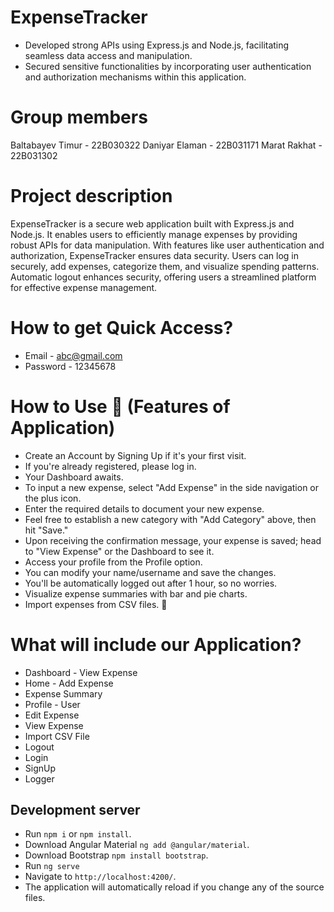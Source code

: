# ExpenseTracker
- Developed strong APIs using Express.js and Node.js, facilitating seamless data access and manipulation.
- Secured sensitive functionalities by incorporating user authentication and authorization mechanisms within this application.

# Group members
Baltabayev Timur - 22B030322
Daniyar Elaman - 22B031171
Marat Rakhat - 22B031302

# Project description
ExpenseTracker is a secure web application built with Express.js and Node.js. It enables users to efficiently manage expenses by providing robust APIs for data manipulation. With features like user authentication and authorization, ExpenseTracker ensures data security. Users can log in securely, add expenses, categorize them, and visualize spending patterns. Automatic logout enhances security, offering users a streamlined platform for effective expense management.

# How to get Quick Access?

- Email - abc@gmail.com
- Password - 12345678


# How to Use 👥 (Features of Application)
- Create an Account by Signing Up if it's your first visit.
- If you're already registered, please log in.
- Your Dashboard awaits.
- To input a new expense, select "Add Expense" in the side navigation or the plus icon.
- Enter the required details to document your new expense.
- Feel free to establish a new category with "Add Category" above, then hit "Save."
- Upon receiving the confirmation message, your expense is saved; head to "View Expense" or the Dashboard to see it.
- Access your profile from the Profile option.
- You can modify your name/username and save the changes.
- You'll be automatically logged out after 1 hour, so no worries.
- Visualize expense summaries with bar and pie charts.
- Import expenses from CSV files. 📁

# What will include our Application?
- Dashboard - View Expense
- Home - Add Expense 
- Expense Summary
- Profile - User
- Edit Expense
- View Expense
- Import CSV File
- Logout
- Login
- SignUp
- Logger


## Development server
- Run `npm i` or `npm install`.
- Download Angular Material `ng add @angular/material`.
- Download Bootstrap `npm install bootstrap`.
- Run `ng serve`
- Navigate to  `http://localhost:4200/`.
- The application will automatically reload if you change any of the source files.
